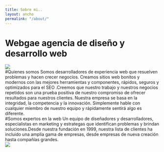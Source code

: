 ```yaml
---
title: Sobre mi..
layout: ancho
permalink: "/about/"
---
```


# Webgae agencia de diseño y desarrollo web
<article>
<div class="grid large-space no-padding center-align middle-align">
  <div class="s12 m6 l6">
    <img  class="responsive small top-round" src="https://1.bp.blogspot.com/-v772eY-l4vQ/XuUul0-k3NI/AAAAAAABmzM/7zQZyDDr_Xou0_pDwG-GbQSy8RDxDU43QCK4BGAsYHg/s320/Devices-bro.png">
  </div>
  <div class="s12 m6 l6">
    #Quienes somos
    Somos desarrolladores de experiencia web que resuelven problemas y hacen crecer negocios.
Creamos sitios web bonitos y modernos con las mejores herramientas y componentes, rápidos, seguros y optimizados para el SEO .Creemos que nuestro trabajo y nuestros negocios repetidos son una prueba positiva de nuestro compromiso de ofrecer resultados para nuestros clientes.
Nuestra empresa se basa en la integridad, la competencia y la innovación. Simplemente hable con cualquier miembro de nuestro equipo y rápidamente sentirá algo es diferente.
  </div>
  </article>
</div>

<div class="grid large-space no-padding center-align middle-align">
  <div class="s12 m6 l6">
    #Somos expertos en la web
    Un equipo de diseñadores y desarrolladores, especialistas en marketing y estrategas que identifican problemas y brindan soluciones.Desde nuestra fundación en 1999, nuestra lista de clientes ha incluido una amplia gama de empresas, desde empresas de nueva creación hasta compañías grandes.
  </div>
  <div class="s12 m6 l6">
    <img  class="responsive small top-round" src="https://3.bp.blogspot.com/-Fu0-HjOZgBI/XqIO7ey4vfI/AAAAAAABiv8/ePTbd_o_fnwzDCE7Nsx2IsswJhVYuqZLQCLcBGAsYHQ/s1600/pale-list-is-empty.png">
  </div>
</div>
